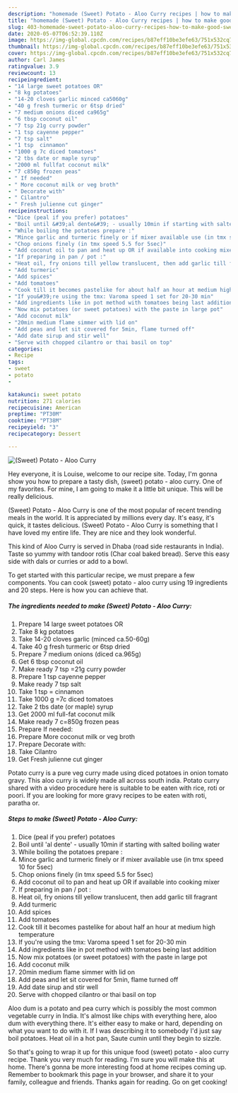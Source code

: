 ```yaml
---
description: "homemade (Sweet) Potato - Aloo Curry recipes | how to make good (Sweet) Potato - Aloo Curry"
title: "homemade (Sweet) Potato - Aloo Curry recipes | how to make good (Sweet) Potato - Aloo Curry"
slug: 403-homemade-sweet-potato-aloo-curry-recipes-how-to-make-good-sweet-potato-aloo-curry
date: 2020-05-07T06:52:39.110Z
image: https://img-global.cpcdn.com/recipes/b87eff10be3efe63/751x532cq70/sweet-potato-aloo-curry-recipe-main-photo.jpg
thumbnail: https://img-global.cpcdn.com/recipes/b87eff10be3efe63/751x532cq70/sweet-potato-aloo-curry-recipe-main-photo.jpg
cover: https://img-global.cpcdn.com/recipes/b87eff10be3efe63/751x532cq70/sweet-potato-aloo-curry-recipe-main-photo.jpg
author: Carl James
ratingvalue: 3.9
reviewcount: 13
recipeingredient:
- "14 large sweet potatoes OR"
- "8 kg potatoes"
- "14-20 cloves garlic minced ca5060g"
- "40 g fresh turmeric or 6tsp dried"
- "7 medium onions diced ca965g"
- "6 tbsp coconut oil"
- "7 tsp 21g curry powder"
- "1 tsp cayenne pepper"
- "7 tsp salt"
- "1 tsp  cinnamon"
- "1000 g 7c diced tomatoes"
- "2 tbs date or maple syrup"
- "2000 ml fullfat coconut milk"
- "7 c850g frozen peas"
- " If needed"
- " More coconut milk or veg broth"
- " Decorate with"
- " Cilantro"
- " Fresh julienne cut ginger"
recipeinstructions:
- "Dice (peal if you prefer) potatoes"
- "Boil until &#39;al dente&#39; - usually 10min if starting with salted boiling water"
- "While boiling the potatoes prepare :"
- "Mince garlic and turmeric finely or if mixer available use (in tmx speed 10 for 5sec)"
- "Chop onions finely (in tmx speed 5.5 for 5sec)"
- "Add coconut oil to pan and heat up OR if available into cooking mixer"
- "If preparing in pan / pot :"
- "Heat oil, fry onions till yellow translucent, then add garlic till fragrant"
- "Add turmeric"
- "Add spices"
- "Add tomatoes"
- "Cook till it becomes pastelike for about half an hour at medium high temperature"
- "If you&#39;re using the tmx: Varoma speed 1 set for 20-30 min"
- "Add ingredients like in pot method with tomatoes being last addition"
- "Now mix potatoes (or sweet potatoes) with the paste in large pot"
- "Add coconut milk"
- "20min medium flame simmer with lid on"
- "Add peas and let sit covered for 5min, flame turned off"
- "Add date sirup and stir well"
- "Serve with chopped cilantro or thai basil on top"
categories:
- Recipe
tags:
- sweet
- potato
- 

katakunci: sweet potato  
nutrition: 271 calories
recipecuisine: American
preptime: "PT30M"
cooktime: "PT38M"
recipeyield: "3"
recipecategory: Dessert

---
```



![(Sweet) Potato - Aloo Curry](https://img-global.cpcdn.com/recipes/b87eff10be3efe63/751x532cq70/sweet-potato-aloo-curry-recipe-main-photo.jpg)

Hey everyone, it is Louise, welcome to our recipe site. Today, I'm gonna show you how to prepare a tasty dish, (sweet) potato - aloo curry. One of my favorites. For mine, I am going to make it a little bit unique. This will be really delicious.

(Sweet) Potato - Aloo Curry is one of the most popular of recent trending meals in the world. It is appreciated by millions every day. It's easy, it's quick, it tastes delicious. (Sweet) Potato - Aloo Curry is something that I have loved my entire life. They are nice and they look wonderful.

This kind of Aloo Curry is served in Dhaba (road side restaurants in India). Taste so yummy with tandoor rotis (Char coal baked bread). Serve this easy side with dals or curries or add to a bowl.


To get started with this particular recipe, we must prepare a few components. You can cook (sweet) potato - aloo curry using 19 ingredients and 20 steps. Here is how you can achieve that.

<!--inarticleads1-->

##### The ingredients needed to make (Sweet) Potato - Aloo Curry:

1. Prepare 14 large sweet potatoes OR
1. Take 8 kg potatoes
1. Take 14-20 cloves garlic (minced ca.50-60g)
1. Take 40 g fresh turmeric or 6tsp dried
1. Prepare 7 medium onions (diced ca.965g)
1. Get 6 tbsp coconut oil
1. Make ready 7 tsp =21g curry powder
1. Prepare 1 tsp cayenne pepper
1. Make ready 7 tsp salt
1. Take 1 tsp = cinnamon
1. Take 1000 g =7c diced tomatoes
1. Take 2 tbs date (or maple) syrup
1. Get 2000 ml full-fat coconut milk
1. Make ready 7 c=850g frozen peas
1. Prepare  If needed:
1. Prepare  More coconut milk or veg broth
1. Prepare  Decorate with:
1. Take  Cilantro
1. Get  Fresh julienne cut ginger


Potato curry is a pure veg curry made using diced potatoes in onion tomato gravy. This aloo curry is widely made all across south india. Potato curry shared with a video procedure here is suitable to be eaten with rice, roti or poori. If you are looking for more gravy recipes to be eaten with roti, paratha or. 

<!--inarticleads2-->

##### Steps to make (Sweet) Potato - Aloo Curry:

1. Dice (peal if you prefer) potatoes
1. Boil until &#39;al dente&#39; - usually 10min if starting with salted boiling water
1. While boiling the potatoes prepare :
1. Mince garlic and turmeric finely or if mixer available use (in tmx speed 10 for 5sec)
1. Chop onions finely (in tmx speed 5.5 for 5sec)
1. Add coconut oil to pan and heat up OR if available into cooking mixer
1. If preparing in pan / pot :
1. Heat oil, fry onions till yellow translucent, then add garlic till fragrant
1. Add turmeric
1. Add spices
1. Add tomatoes
1. Cook till it becomes pastelike for about half an hour at medium high temperature
1. If you&#39;re using the tmx: Varoma speed 1 set for 20-30 min
1. Add ingredients like in pot method with tomatoes being last addition
1. Now mix potatoes (or sweet potatoes) with the paste in large pot
1. Add coconut milk
1. 20min medium flame simmer with lid on
1. Add peas and let sit covered for 5min, flame turned off
1. Add date sirup and stir well
1. Serve with chopped cilantro or thai basil on top


Aloo dum is a potato and pea curry which is possibly the most common vegetable curry in India. It&#39;s almost like chips with everything here, aloo dum with everything there. It&#39;s either easy to make or hard, depending on what you want to do with it. If I was describing it to somebody I&#39;d just say boil potatoes. Heat oil in a hot pan, Saute cumin until they begin to sizzle. 

So that's going to wrap it up for this unique food (sweet) potato - aloo curry recipe. Thank you very much for reading. I'm sure you will make this at home. There's gonna be more interesting food at home recipes coming up. Remember to bookmark this page in your browser, and share it to your family, colleague and friends. Thanks again for reading. Go on get cooking!
